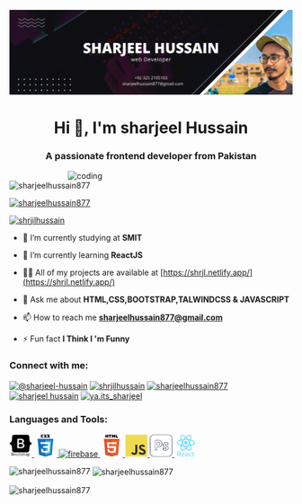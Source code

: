 ![logo](https://github.com/SharjeelHussain877/SharjeelHussain877/blob/main/Dark%20Neon%20Simple%20Futuristic%20UIUX%20Designer%20LinkedIn%20Banner.png)
<h1 align="center">Hi 👋, I'm sharjeel Hussain</h1>
<h3 align="center">A passionate frontend developer from Pakistan</h3>
<img align="right" alt="coding" width="400" src="https://www.google.com/url?sa=i&url=https%3A%2F%2Fgithub.com%2Frudrabarad%2FGifs&psig=AOvVaw1E1Yr2QS8EHDC6xhy9ffnS&ust=1703095605040000&source=images&cd=vfe&opi=89978449&ved=0CBEQjRxqFwoTCMDntduLnIMDFQAAAAAdAAAAABAD">

<p align="left"> <img src="https://komarev.com/ghpvc/?username=sharjeelhussain877&label=Profile%20views&color=0e75b6&style=flat" alt="sharjeelhussain877" /> </p>

<p align="left"> <a href="https://github.com/ryo-ma/github-profile-trophy"><img src="https://github-profile-trophy.vercel.app/?username=sharjeelhussain877" alt="sharjeelhussain877" /></a> </p>

<p align="left"> <a href="https://twitter.com/shrjilhussain" target="blank"><img src="https://img.shields.io/twitter/follow/shrjilhussain?logo=twitter&style=for-the-badge" alt="shrjilhussain" /></a> </p>

- 🔭 I’m currently studying at **SMIT**

- 🌱 I’m currently learning **ReactJS**

- 👨‍💻 All of my projects are available at [https://shrjl.netlify.app/](https://shrjl.netlify.app/)

- 💬 Ask me about **HTML,CSS,BOOTSTRAP,TALWINDCSS & JAVASCRIPT**

- 📫 How to reach me **sharjeelhussain877@gmail.com**

- ⚡ Fun fact **I Think I 'm Funny**

<h3 align="left">Connect with me:</h3>
<p align="left">
<a href="https://codepen.io/@sharjeel-hussain" target="blank"><img align="center" src="https://raw.githubusercontent.com/rahuldkjain/github-profile-readme-generator/master/src/images/icons/Social/codepen.svg" alt="@sharjeel-hussain" height="30" width="40" /></a>
<a href="https://twitter.com/shrjilhussain" target="blank"><img align="center" src="https://raw.githubusercontent.com/rahuldkjain/github-profile-readme-generator/master/src/images/icons/Social/twitter.svg" alt="shrjilhussain" height="30" width="40" /></a>
<a href="https://linkedin.com/in/sharjeelhussain877" target="blank"><img align="center" src="https://raw.githubusercontent.com/rahuldkjain/github-profile-readme-generator/master/src/images/icons/Social/linked-in-alt.svg" alt="sharjeelhussain877" height="30" width="40" /></a>
<a href="https://fb.com/sharjeel hussain" target="blank"><img align="center" src="https://raw.githubusercontent.com/rahuldkjain/github-profile-readme-generator/master/src/images/icons/Social/facebook.svg" alt="sharjeel hussain" height="30" width="40" /></a>
<a href="https://instagram.com/ya.its_sharjeel" target="blank"><img align="center" src="https://raw.githubusercontent.com/rahuldkjain/github-profile-readme-generator/master/src/images/icons/Social/instagram.svg" alt="ya.its_sharjeel" height="30" width="40" /></a>
</p>

<h3 align="left">Languages and Tools:</h3>
<p align="left"> <a href="https://getbootstrap.com" target="_blank" rel="noreferrer"> <img src="https://raw.githubusercontent.com/devicons/devicon/master/icons/bootstrap/bootstrap-plain-wordmark.svg" alt="bootstrap" width="40" height="40"/> </a> <a href="https://www.w3schools.com/css/" target="_blank" rel="noreferrer"> <img src="https://raw.githubusercontent.com/devicons/devicon/master/icons/css3/css3-original-wordmark.svg" alt="css3" width="40" height="40"/> </a> <a href="https://firebase.google.com/" target="_blank" rel="noreferrer"> <img src="https://www.vectorlogo.zone/logos/firebase/firebase-icon.svg" alt="firebase" width="40" height="40"/> </a> <a href="https://www.w3.org/html/" target="_blank" rel="noreferrer"> <img src="https://raw.githubusercontent.com/devicons/devicon/master/icons/html5/html5-original-wordmark.svg" alt="html5" width="40" height="40"/> </a> <a href="https://developer.mozilla.org/en-US/docs/Web/JavaScript" target="_blank" rel="noreferrer"> <img src="https://raw.githubusercontent.com/devicons/devicon/master/icons/javascript/javascript-original.svg" alt="javascript" width="40" height="40"/> </a> <a href="https://www.photoshop.com/en" target="_blank" rel="noreferrer"> <img src="https://raw.githubusercontent.com/devicons/devicon/master/icons/photoshop/photoshop-line.svg" alt="photoshop" width="40" height="40"/> </a> <a href="https://reactjs.org/" target="_blank" rel="noreferrer"> <img src="https://raw.githubusercontent.com/devicons/devicon/master/icons/react/react-original-wordmark.svg" alt="react" width="40" height="40"/> </a> </p>

<p><img align="left" src="https://github-readme-stats.vercel.app/api/top-langs?username=sharjeelhussain877&show_icons=true&locale=en&layout=compact" alt="sharjeelhussain877" /></p>

<p>&nbsp;<img align="center" src="https://github-readme-stats.vercel.app/api?username=sharjeelhussain877&show_icons=true&locale=en" alt="sharjeelhussain877" /></p>

<p><img align="center" src="https://github-readme-streak-stats.herokuapp.com/?user=sharjeelhussain877&" alt="sharjeelhussain877" /></p>
